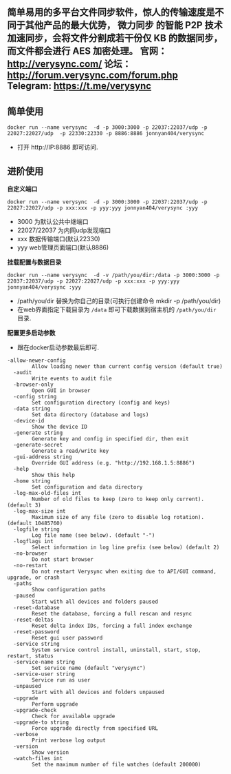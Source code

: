简单易用的多平台文件同步软件，惊人的传输速度是不同于其他产品的最大优势， 微力同步 的智能 P2P 技术加速同步，会将文件分割成若干份仅 KB 的数据同步，而文件都会进行 AES 加密处理。
官网：http://verysync.com/
论坛：http://forum.verysync.com/forum.php
Telegram: https://t.me/verysync
---

## 简单使用

`docker run --name verysync  -d -p 3000:3000 -p 22037:22037/udp -p 22027:22027/udp  -p 22330:22330 -p 8886:8886 jonnyan404/verysync`

- 打开 http://IP:8886 即可访问.

## 进阶使用
**自定义端口**

`docker run --name verysync  -d -p 3000:3000 -p 22037:22037/udp -p 22027:22027/udp -p xxx:xxx -p yyy:yyy jonnyan404/verysync :yyy`

- 3000 为默认公共中继端口
- 22027/22037 为内网udp发现端口
- xxx 数据传输端口(默认22330)
- yyy web管理页面端口(默认8886)

**挂载配置与数据目录**

`docker run --name verysync  -d -v /path/you/dir:/data -p 3000:3000 -p 22037:22037/udp -p 22027:22027/udp -p xxx:xxx -p yyy:yyy jonnyan404/verysync :yyy`

- /path/you/dir  替换为你自己的目录(可执行创建命令 mkdir -p /path/you/dir)
- 在web界面指定下载目录为 `/data` 即可下载数据到宿主机的 `/path/you/dir` 目录.

**配置更多启动参数**
- 跟在docker启动参数最后即可.

```
-allow-newer-config
    	Allow loading newer than current config version (default true)
  -audit
    	Write events to audit file
  -browser-only
    	Open GUI in browser
  -config string
    	Set configuration directory (config and keys)
  -data string
    	Set data directory (database and logs)
  -device-id
    	Show the device ID
  -generate string
    	Generate key and config in specified dir, then exit
  -generate-secret
    	Generate a read/write key
  -gui-address string
    	Override GUI address (e.g. "http://192.168.1.5:8886")
  -help
    	Show this help
  -home string
    	Set configuration and data directory
  -log-max-old-files int
    	Number of old files to keep (zero to keep only current). (default 3)
  -log-max-size int
    	Maximum size of any file (zero to disable log rotation). (default 10485760)
  -logfile string
    	Log file name (see below). (default "-")
  -logflags int
    	Select information in log line prefix (see below) (default 2)
  -no-browser
    	Do not start browser
  -no-restart
    	Do not restart Verysync when exiting due to API/GUI command, upgrade, or crash
  -paths
    	Show configuration paths
  -paused
    	Start with all devices and folders paused
  -reset-database
    	Reset the database, forcing a full rescan and resync
  -reset-deltas
    	Reset delta index IDs, forcing a full index exchange
  -reset-password
    	Reset gui user password
  -service string
    	System service control install, uninstall, start, stop, restart, status
  -service-name string
    	Set service name (default "verysync")
  -service-user string
    	Service run as user
  -unpaused
    	Start with all devices and folders unpaused
  -upgrade
    	Perform upgrade
  -upgrade-check
    	Check for available upgrade
  -upgrade-to string
    	Force upgrade directly from specified URL
  -verbose
    	Print verbose log output
  -version
    	Show version
  -watch-files int
    	Set the maximum number of file watches (default 200000)
```
